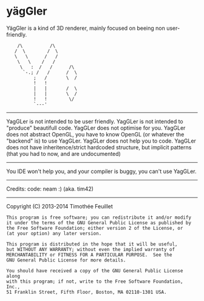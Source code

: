 yägGler
=======

YägGler is a kind of 3D renderer, mainly focused on beeing non user-friendly.


        /\          /\
       /  \        /  \
       \   \      /   /
        \   \    /   /
         \   :  /   /      /\
          `-.; /   /      /  \
              ;   /       \  /
              !   !
              |   |       /  \
              |   |       \  /
              !   !        \/
              `---'

-------------

YagGLer is not intended to be user friendly.
YagGLer is not intended to "produce" beautifull code.
YagGLer does not optimise for you.
YagGLer does not abstract OpenGL, you have to know OpenGL
        (or whatever the "backend" is) to use YagGLer.
YagGLer does not help you to code.
YagGLer does not have inheritence/strict hardcoded structure,
        but implicit patterns (that you had to now, and are undocumented)

-------------

You IDE won't help you, and your compiler is buggy, you can't use YagGLer.

-------------

Credits:
  code: neam :) (aka. tim42)

-------------

Copyright (C) 2013-2014  Timothée Feuillet

    This program is free software; you can redistribute it and/or modify
    it under the terms of the GNU General Public License as published by
    the Free Software Foundation; either version 2 of the License, or
    (at your option) any later version.

    This program is distributed in the hope that it will be useful,
    but WITHOUT ANY WARRANTY; without even the implied warranty of
    MERCHANTABILITY or FITNESS FOR A PARTICULAR PURPOSE.  See the
    GNU General Public License for more details.

    You should have received a copy of the GNU General Public License along
    with this program; if not, write to the Free Software Foundation, Inc.,
    51 Franklin Street, Fifth Floor, Boston, MA 02110-1301 USA.
